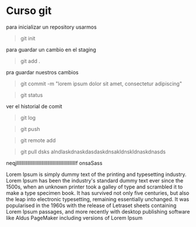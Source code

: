  
# Curso git 

 para inicializar
 un repository usarmos <br>
 > git init

 para guardar un cambio en el staging
 > git add .

pra guardar nuestros cambios
> git commit -m "lorem ipsum dolor sit amet, consectetur adipiscing"


> git status

ver el historial de comit
> git log

> git push

> git remote add 

> git pull
dsks alndlaskdnaskdasdaskdnsakldnskldnaskdnasds

neqjllllllllllllllllllllllllllllllllllllllllllllllllf onsaSass


Lorem Ipsum is simply dummy text of the printing and typesetting industry. Lorem Ipsum has been the industry's standard dummy text ever since the 1500s, when an unknown printer took a galley of type and scrambled it to make a type specimen book. It has survived not only five centuries, but also the leap into electronic typesetting, remaining essentially unchanged. It was popularised in the 1960s with the release of Letraset sheets containing Lorem Ipsum passages, and more recently with desktop publishing software like Aldus PageMaker including versions of Lorem Ipsum